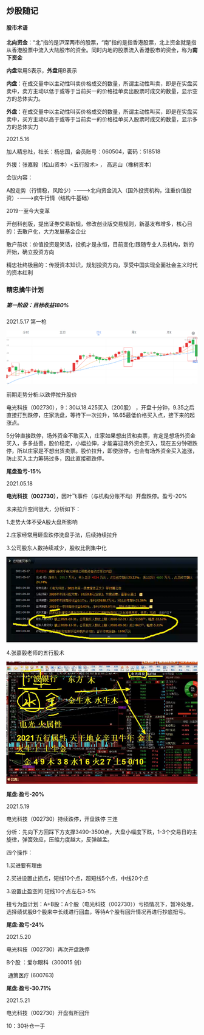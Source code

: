 ## 炒股随记



#### 股市术语

**北向资金**：“北”指的是沪深两市的股票，“南”指的是指香港股票，北上资金就是指从香港股票中流入大陆股市的资金。同时内地的股票流入香港股市的资金，称为**南下资金**

**内盘**常用S表示，**外盘**用B表示

**内盘**：在成交量中以主动性叫卖价格成交的数量，所谓主动性叫卖，即是在实盘买卖中，卖方主动以低于或等于当前买一的价格挂单卖出股票时成交的数量，显示空方的总体实力。

**外盘**：在成交量中以主动性叫买价格成交的数量，所谓主动性叫买，即是在实盘买卖中，买方主动以高于或等于当前卖一的价格挂单买入股票时成交的数量，显示多方的总体实力





2021.5.16 

加人精忠社，社长：杨忠国，会员账号：060504，密码：518518

外援：张嘉毅（松山资本）<五行股术>  ， 高远山（橡树资本）

会议内容：

A股走势（行情稳，风险少）---->北向资金流入（国外投资机构，注重价值投资）---->疯牛行情（结构牛基础）

2019--至今大变革

开创科创版，提出证券交易新规，修改创业版交易规则，新基发布增多，核心目的：去散户化，大力发展基金企业

散户前状：价值投资是笑话，投机才是永恒，目前变化:跟随专业人员机构，新的开始，确立投资方向

精忠社终极目的：传授资本知识，规划投资方向，享受中国实现全面社会主义时代的资本红利



### 精忠擒牛计划

##### 第一阶段：目标收益180%

2021.5.17 第一枪

![](./image/1621234153.jpg)

前期走势分析:以跌停拉升股价

电光科技（002730），9：30以18.425买入（200股） ，开盘十分钟，9.35之后直接打到跌停，庄家洗盘，等待下一次拉升，16.65最低价格买入点，接下来的起涨点。

5分钟直接跌停，场外资金不敢买入，庄家如果想出货和卖票，肯定是想场外资金买入，多多益善，股价稳定，小幅拉伸，才能喜迎场外资金买入，现在五分钟砸跌停，所以庄家是不想出货卖票。股价拉升，即使涨停，也会有场外资金买入追涨，防止买入主力筹码过多，因此直接砸跌停。

**尾盘盈亏-15%**

2021.05.18  

**电光科技（002730）**，因叶飞事件（与机构分账不均）开盘跌停。盈亏-20%

未来拉升空间很大，分析如下：

1.走势大体不受A股大盘所影响

2.庄家经常用砸盘跌停洗盘手法，后续持续拉升

3.公司股东人数持续减少，股权比例集中化

![](./image/1621306499.jpg)

4.张嘉毅老师的五行股术

![](./image/Z$74QXC57JBHCVO5J}AVF{A.jpg)



**尾盘:盈亏-20%**



2021.5.19

电光科技（002730）持续跌停，开盘跌停 三连

分析：先向下方回踩下方支撑3490-3500点，大盘小幅度下跌，1-3个交易日的主旋律，弹簧效应，压缩力度越大，反弹越孟。



四个操作：

1.买进要有理由 

2.买进设置止损点，短线10个点，超短线5个点，中线20个点

3.设置止盈空间 短线10个点左右3-5%



扭亏为盈计划：A+B股：A个股（电光科技（002730））亏损情况下，暂冷处理，选择绩优股B个股来中长线进行回血，等待A个股有回升情况再进行抄底扭亏。

**尾盘:盈亏-24%**

2021.5.20

电光科技（002730）再次开盘跌停

B个股 ：爱尔眼科（300015 创）

​				通策医疗 (600763)

**尾盘:盈亏-30.71%**

2021.5.21

电光科技（002730）开盘有所回升

10：30补仓一手









